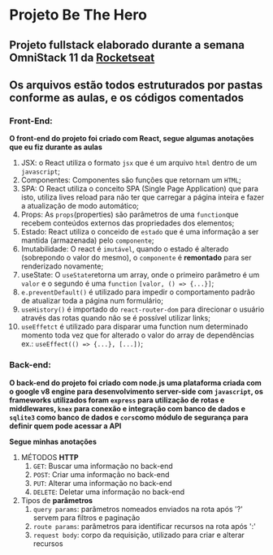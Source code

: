 # Projeto Be The Hero
## Projeto fullstack elaborado durante a semana OmniStack 11 da [Rocketseat](https://rocketseat.com.br/)

## Os arquivos estão todos estruturados por pastas conforme as aulas, e os códigos comentados

### Front-End:
**O front-end do projeto foi criado com React, segue algumas anotações que eu fiz durante as aulas**

1. JSX: o React utiliza o formato `jsx` que é um arquivo `html` dentro de um `javascript`;
2. Componentes: Componentes são funções que retornam um `HTML`;
3. SPA: O React utiliza o conceito SPA (Single Page Application) que para isto, utiliza lives reload para não ter que carregar a página inteira e fazer a atualização de modo automático;
4. Props: As `props`(properties) são parâmetros de uma `function`que recebem conteúdos externos das propriedades dos elementos;
5. Estado: React utiliza o conceido de `estado` que é uma informação a ser mantida (armazenada) pelo `componente`;
6. Imutabilidade: O react é `imutável`, quando o estado é alterado (sobrepondo o valor do mesmo), o `componente` é **remontado** para ser renderizado novamente;
7. useState: O `useState`retorna um array, onde o primeiro parâmetro é um `valor` e o segundo é uma `function` `[valor, () => {...}]`;
8. `e.preventDefault()` é utilizado para impedir o comportamento padrão de atualizar toda a página num formulário;
9. `useHistory()` é importado do `react-router-dom` para direcionar o usuário através das rotas quando não se é possível utilizar links;
10. `useEffetct` é utilizado para disparar uma function num determinado momento toda vez que for alterado o valor do array de dependências ex.: `useEffect(() => {...}, [...])`;

### Back-end:
**O back-end do projeto foi criado com node.js uma plataforma criada com o google v8 engine para desenvolvimento server-side com `javascript`, os frameworks utilizados foram `express` para utilização de rotas e middlewares, `knex` para conexão e integração com banco de dados e `sqlite3` como banco de dados e `cors`como módulo de segurança para definir quem pode acessar a API**

**Segue minhas anotações** 
1. MÉTODOS **HTTP**
   1. `GET`:    Buscar uma informação no back-end
   1. `POST`:   Criar uma informação no back-end
   1. `PUT`:    Alterar uma informação no back-end
   1. `DELETE`: Deletar uma informação no back-end
2. Tipos de **parâmetros**
   1. `query params`: parâmetros nomeados enviados na rota após '?' servem para filtros e paginação
   1. `route params`: parâmetros para identificar recursos na rota após ':'
   1. `request body`: corpo da requisição, utilizado para criar e alterar recursos

